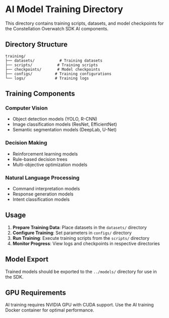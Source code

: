 # AI Model Training Directory

This directory contains training scripts, datasets, and model checkpoints for the Constellation Overwatch SDK AI components.

## Directory Structure

```
training/
├── datasets/           # Training datasets
├── scripts/           # Training scripts
├── checkpoints/       # Model checkpoints
├── configs/          # Training configurations
└── logs/             # Training logs
```

## Training Components

### Computer Vision
- Object detection models (YOLO, R-CNN)
- Image classification models (ResNet, EfficientNet)
- Semantic segmentation models (DeepLab, U-Net)

### Decision Making
- Reinforcement learning models
- Rule-based decision trees
- Multi-objective optimization models

### Natural Language Processing
- Command interpretation models
- Response generation models
- Intent classification models

## Usage

1. **Prepare Training Data**: Place datasets in the `datasets/` directory
2. **Configure Training**: Set parameters in `configs/` directory
3. **Run Training**: Execute training scripts from the `scripts/` directory
4. **Monitor Progress**: View logs and checkpoints in respective directories

## Model Export

Trained models should be exported to the `../models/` directory for use in the SDK.

## GPU Requirements

AI training requires NVIDIA GPU with CUDA support. Use the AI training Docker container for optimal performance.
